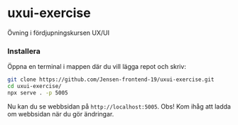 # uxui-exercise
Övning i fördjupningskursen UX/UI

### Installera
Öppna en terminal i mappen där du vill lägga repot och skriv:

```bash
git clone https://github.com/Jensen-frontend-19/uxui-exercise.git
cd uxui-exercise/
npx serve . -p 5005
```

Nu kan du se webbsidan på `http://localhost:5005`. Obs! Kom ihåg att ladda om webbsidan när du gör ändringar.
